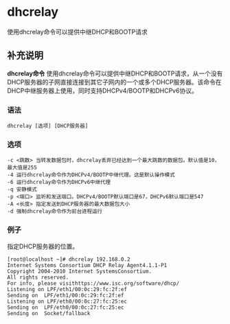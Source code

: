 dhcrelay
===

使用dhcrelay命令可以提供中继DHCP和BOOTP请求

## 补充说明

**dhcrelay命令** 使用dhcrelay命令可以提供中继DHCP和BOOTP请求，从一个没有DHCP服务器的子网直接连接到其它子网内的一个或多个DHCP服务器。该命令在DHCP中继服务器上使用，同时支持DHCPv4/BOOTP和DHCPv6协议。

### 语法

```shell
dhcrelay [选项] [DHCP服务器]
```

### 选项

```shell
-c <跳数> 当转发数据包时，dhcrelay丢弃已经达到一个最大跳数的数据包。默认值是10，最大值是255
-4 运行dhcrelay命令作为DHCPv4/BOOTP中继代理。这是默认操作模式
-6 运行dhcrelay命令作为DHCPv6中继代理
-q 安静模式
-p <端口> 监听和发送端口。DHCPv4/BOOTP默认端口是67，DHCPv6默认端口是547
-A <长度> 指定发送到DHCP服务器的最大数据包大小
-d 强制dhcrelay命令作为前台进程运行
```

### 例子

指定DHCP服务器的位置。

```shell
[root@localhost ~]# dhcrelay 192.168.0.2
Internet Systems Consortium DHCP Relay Agent4.1.1-P1
Copyright 2004-2010 Internet SystemsConsortium.
All rights reserved.
For info, please visithttps://www.isc.org/software/dhcp/
Listening on LPF/eth1/00:0c:29:fc:2f:ef
Sending on  LPF/eth1/00:0c:29:fc:2f:ef
Listening on LPF/eth0/00:0c:27:fc:25:ec
Sending on  LPF/eth0/00:0c:27:fc:25:ec
Sending on  Socket/fallback
```

<!-- Linux命令行搜索引擎：https://jaywcjlove.github.io/linux-command/ -->
